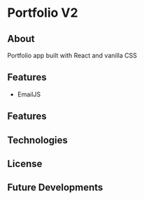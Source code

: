 # Portfolio V2

## About

Portfolio app built with React and vanilla CSS

## Features

- EmailJS

## Features

## Technologies

## License

## Future Developments
